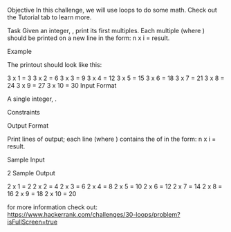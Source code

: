 Objective
In this challenge, we will use loops to do some math. Check out the Tutorial tab to learn more.

Task
Given an integer, , print its first  multiples. Each multiple  (where ) should be printed on a new line in the form: n x i = result.

Example

The printout should look like this:

3 x 1 = 3
3 x 2 = 6
3 x 3 = 9
3 x 4 = 12
3 x 5 = 15
3 x 6 = 18
3 x 7 = 21
3 x 8 = 24
3 x 9 = 27
3 x 10 = 30
Input Format

A single integer, .

Constraints

Output Format

Print  lines of output; each line  (where ) contains the  of  in the form:
n x i = result.

Sample Input

2
Sample Output

2 x 1 = 2
2 x 2 = 4
2 x 3 = 6
2 x 4 = 8
2 x 5 = 10
2 x 6 = 12
2 x 7 = 14
2 x 8 = 16
2 x 9 = 18
2 x 10 = 20

for more information check out: https://www.hackerrank.com/challenges/30-loops/problem?isFullScreen=true
